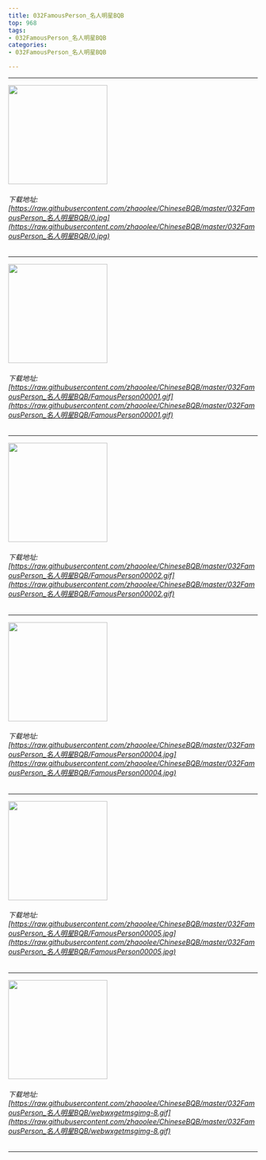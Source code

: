 ```yaml
---
title: 032FamousPerson_名人明星BQB
top: 968
tags:
- 032FamousPerson_名人明星BQB
categories:
- 032FamousPerson_名人明星BQB

---
```


------

<!-- more -->

<img height='200px' style='height:200px;'  src='/ChineseBQB/images/loading.png' data-original=https://raw.githubusercontent.com/zhaoolee/ChineseBQB/master/032FamousPerson_名人明星BQB/0.jpg /><br/><h6>下载地址: [https://raw.githubusercontent.com/zhaoolee/ChineseBQB/master/032FamousPerson_名人明星BQB/0.jpg](https://raw.githubusercontent.com/zhaoolee/ChineseBQB/master/032FamousPerson_名人明星BQB/0.jpg)</h6><hr/><img height='200px' style='height:200px;'  src='/ChineseBQB/images/loading.png' data-original=https://raw.githubusercontent.com/zhaoolee/ChineseBQB/master/032FamousPerson_名人明星BQB/FamousPerson00001.gif /><br/><h6>下载地址: [https://raw.githubusercontent.com/zhaoolee/ChineseBQB/master/032FamousPerson_名人明星BQB/FamousPerson00001.gif](https://raw.githubusercontent.com/zhaoolee/ChineseBQB/master/032FamousPerson_名人明星BQB/FamousPerson00001.gif)</h6><hr/><img height='200px' style='height:200px;'  src='/ChineseBQB/images/loading.png' data-original=https://raw.githubusercontent.com/zhaoolee/ChineseBQB/master/032FamousPerson_名人明星BQB/FamousPerson00002.gif /><br/><h6>下载地址: [https://raw.githubusercontent.com/zhaoolee/ChineseBQB/master/032FamousPerson_名人明星BQB/FamousPerson00002.gif](https://raw.githubusercontent.com/zhaoolee/ChineseBQB/master/032FamousPerson_名人明星BQB/FamousPerson00002.gif)</h6><hr/><img height='200px' style='height:200px;'  src='/ChineseBQB/images/loading.png' data-original=https://raw.githubusercontent.com/zhaoolee/ChineseBQB/master/032FamousPerson_名人明星BQB/FamousPerson00004.jpg /><br/><h6>下载地址: [https://raw.githubusercontent.com/zhaoolee/ChineseBQB/master/032FamousPerson_名人明星BQB/FamousPerson00004.jpg](https://raw.githubusercontent.com/zhaoolee/ChineseBQB/master/032FamousPerson_名人明星BQB/FamousPerson00004.jpg)</h6><hr/><img height='200px' style='height:200px;'  src='/ChineseBQB/images/loading.png' data-original=https://raw.githubusercontent.com/zhaoolee/ChineseBQB/master/032FamousPerson_名人明星BQB/FamousPerson00005.jpg /><br/><h6>下载地址: [https://raw.githubusercontent.com/zhaoolee/ChineseBQB/master/032FamousPerson_名人明星BQB/FamousPerson00005.jpg](https://raw.githubusercontent.com/zhaoolee/ChineseBQB/master/032FamousPerson_名人明星BQB/FamousPerson00005.jpg)</h6><hr/><img height='200px' style='height:200px;'  src='/ChineseBQB/images/loading.png' data-original=https://raw.githubusercontent.com/zhaoolee/ChineseBQB/master/032FamousPerson_名人明星BQB/webwxgetmsgimg-8.gif /><br/><h6>下载地址: [https://raw.githubusercontent.com/zhaoolee/ChineseBQB/master/032FamousPerson_名人明星BQB/webwxgetmsgimg-8.gif](https://raw.githubusercontent.com/zhaoolee/ChineseBQB/master/032FamousPerson_名人明星BQB/webwxgetmsgimg-8.gif)</h6><hr/>